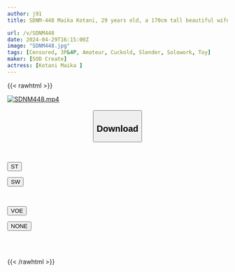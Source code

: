 ```yaml
---
author: j91
title: SDNM-448 Maika Kotani, 29 years old, a 170cm tall beautiful wife with exquisite proportions and an overwhelming curiosity about sex Chapter 3 A good wife who devotedly supports her husband who has just changed jobs, full of first experiences where she releases her sexual desire that increases day by day 3 sex 3P, toy torture, blindfold restraint... You can lose yourself in the pleasure you have never known before.

url: /v/SDNM448
date: 2024-04-29T16:15:00Z
image: "SDNM448.jpg"
tags: [Censored, 3P&4P, Amateur, Cuckold, Slender, Solowork, Toy]
maker: [SOD Create]
actress: [Kotani Maika ]
---
```



{{< rawhtml >}}

<div class="video" data-videoid="BQr02DJrL6uyOvm">
    <a href="javascript:;">
        <img src="/v/SDNM448/SDNM448.jpg" width="WIDTH" height="HEIGHT" alt="SDNM448.mp4" loading="lazy">
    </a>
</div>

<script type="text/javascript" src="https://j91.asia/asset/on-demand-st.js"></script>

<br>
  <link rel="stylesheet" href="https://j91.asia/asset/bs5.css">
  
  <center>
  <button class="btn btn-primary" type="button" data-bs-toggle="collapse" data-bs-target=".multi-collapse" aria-expanded="false" aria-controls="multiCollapseExample1 multiCollapseExample2"><h2>Download</h2></button></center>
</p>
<div class="row">
  <div class="col">
    <div class="collapse multi-collapse" id="multiCollapseExample1">
      <div class="card card-body">
	      	      <br>
<div class="buttons">  
<p><a href="https://streamtape.to/v/BQr02DJrL6uyOvm" target="_blank"><button class="btn-hover color-3"><i class="fa fa-download"></i> ST</button></a></p>
<p><a href="https://asnwish.com/qp9mvz0rhjdm" target="_blank"><button class="btn-hover color-2"><i class="fa fa-download"></i> SW</button></a></p></div>
    </div>
  </div>
</div>
  <div class="col">
    <div class="collapse multi-collapse" id="multiCollapseExample2">
      <div class="card card-body">
	      <br>
<div class="buttons">
<p><a href="https://voe.sx/dolppvfftmwj"><button class="btn-hover color-8"><i class="fa fa-download"></i> VOE</button></a></p>
<p><a href="javascript:;"><button class="btn-hover color-9"><i class="fa fa-download"></i> NONE</button></a></p></div>
<br><br>
      </div>
    </div>
  </div>
</div>

{{< /rawhtml >}}